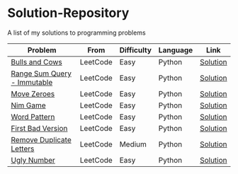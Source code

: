 # Solution-Repository
A list of my solutions to programming problems

Problem | From | Difficulty | Language | Link
------------ | ------------- | ------------- | ------------- | -------------
[Bulls and Cows](https://leetcode.com/problems/bulls-and-cows/) | LeetCode | Easy | Python | [Solution](https://github.com/jfsaaved/Solution-Repository/blob/master/LeetCode/Easy/Python/Bulls-and-Cows.py)
[Range Sum Query - Immutable](https://leetcode.com/problems/range-sum-query-immutable/) | LeetCode | Easy | Python | [Solution](https://github.com/jfsaaved/Solution-Repository/blob/master/LeetCode/Easy/Python/Range-Sum-Query-Immutable.py)
[Move Zeroes](https://leetcode.com/problems/move-zeroes/) | LeetCode | Easy | Python | [Solution](https://github.com/jfsaaved/Solution-Repository/blob/master/LeetCode/Easy/Python/Move-Zeroes.py)
[Nim Game](https://leetcode.com/problems/nim-game/) | LeetCode | Easy | Python | [Solution](https://github.com/jfsaaved/Solution-Repository/blob/master/LeetCode/Easy/Python/Nim-Game.py)
[Word Pattern](https://leetcode.com/problems/word-pattern/) | LeetCode | Easy | Python | [Solution](https://github.com/jfsaaved/Solution-Repository/blob/master/LeetCode/Easy/Python/Word-Pattern.py)
[First Bad Version](https://leetcode.com/problems/first-bad-version/) | LeetCode | Easy | Python | [Solution](https://github.com/jfsaaved/Solution-Repository/blob/master/LeetCode/Easy/Python/First-Bad-Version.py)
[Remove Duplicate Letters](https://leetcode.com/problems/remove-duplicate-letters/) | LeetCode | Medium | Python | [Solution](https://github.com/jfsaaved/Solution-Repository/blob/master/LeetCode/Medium/Python/Remove-Duplicate-Letters.py)
[Ugly Number](https://leetcode.com/problems/ugly-number/) | LeetCode | Easy | Python | [Solution](https://github.com/jfsaaved/Solution-Repository/blob/master/LeetCode/Easy/Python/Ugly-Number.py)

